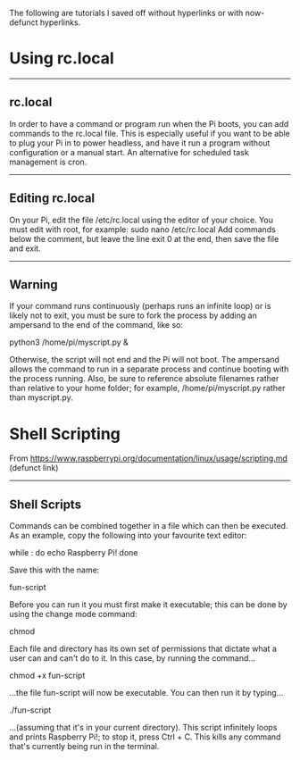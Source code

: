 The following are tutorials I saved off without hyperlinks or with now-defunct hyperlinks.

# Using rc.local

--------
rc.local
--------

In order to have a command or program run when the Pi boots, you can add commands to the rc.local file. This is especially useful if you want to be able to plug your Pi in to power headless, and have it run a program without configuration or a manual start.
An alternative for scheduled task management is cron.

----------------
Editing rc.local
----------------

On your Pi, edit the file /etc/rc.local using the editor of your choice. You must edit with root, for example:
sudo nano /etc/rc.local
Add commands below the comment, but leave the line exit 0 at the end, then save the file and exit.

-------
Warning
-------

If your command runs continuously (perhaps runs an infinite loop) or is likely not to exit, you must be sure to fork the process by adding an ampersand to the end of the command, like so:

python3 /home/pi/myscript.py &

Otherwise, the script will not end and the Pi will not boot. The ampersand allows the command to run in a separate process and continue booting with the process running.
Also, be sure to reference absolute filenames rather than relative to your home folder; for example, /home/pi/myscript.py rather than myscript.py.

# Shell Scripting
From https://www.raspberrypi.org/documentation/linux/usage/scripting.md (defunct link)

-------------
Shell Scripts
-------------

Commands can be combined together in a file which can then be executed. As an example, copy the following into your favourite text editor:

while :
do
echo Raspberry Pi!
done

Save this with the name:

fun-script

Before you can run it you must first make it executable; this can be done by using the change mode command:

chmod

Each file and directory has its own set of permissions that dictate what a user can and can't do to it. In this case, by running the command...

chmod +x fun-script

...the file fun-script will now be executable. You can then run it by typing...

./fun-script

...(assuming that it's in your current directory). This script infinitely loops and prints Raspberry Pi!; to stop it, press Ctrl + C. This kills any command that's currently being run in the terminal.
